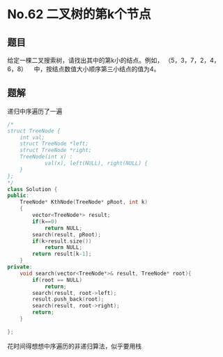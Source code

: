 # No.62 二叉树的第k个节点

## 题目

给定一棵二叉搜索树，请找出其中的第k小的结点。例如， （5，3，7，2，4，6，8）    中，按结点数值大小顺序第三小结点的值为4。 

## 题解

递归中序遍历了一遍

```c++
/*
struct TreeNode {
    int val;
    struct TreeNode *left;
    struct TreeNode *right;
    TreeNode(int x) :
            val(x), left(NULL), right(NULL) {
    }
};
*/
class Solution {
public:
    TreeNode* KthNode(TreeNode* pRoot, int k)
    {
        vector<TreeNode*> result;
        if(k==0)
            return NULL;
        search(result, pRoot);
        if(k>result.size())
            return NULL;
        return result[k-1];
    }
private:
    void search(vector<TreeNode*>& result, TreeNode* root){
        if(root == NULL)
            return;
        search(result, root->left);
        result.push_back(root);
        search(result, root->right);
        return;
    }
    
};
```

花时间得想想中序遍历的非递归算法，似乎要用栈